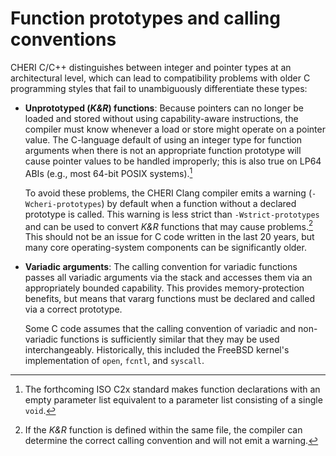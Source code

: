 # Function prototypes and calling conventions

CHERI C/C++ distinguishes between integer and pointer types at an
architectural level, which can lead to compatibility problems with older C
programming styles that fail to unambiguously differentiate these types:

* **Unprototyped (*K&R*) functions**: Because pointers can no longer
  be loaded and stored without using capability-aware instructions, the
  compiler must know whenever a load or store might operate on a pointer
  value.
  The C-language default of using an integer type for function arguments when
  there is not an appropriate function prototype will cause pointer values to
  be handled improperly; this is also true on LP64 ABIs (e.g., most 64-bit
  POSIX systems).[^10]

  To avoid these problems, the CHERI Clang compiler emits a warning (`-Wcheri-prototypes`) by default when a function without a declared prototype is called.
  This warning is less strict than `-Wstrict-prototypes` and can be
  used to convert *K&R* functions that may cause problems.[^11]
  This should not be an issue for C code written in the last 20 years, but
  many core operating-system components can be significantly older.

* **Variadic arguments**: The calling convention for variadic functions
  passes all variadic arguments via the stack and accesses them via an
  appropriately bounded capability.
  This provides memory-protection benefits, but means that vararg functions
  must be declared and called via a correct prototype.

  Some C code assumes that the calling convention of variadic and non-variadic
  functions is sufficiently similar that they may be used interchangeably.
  Historically, this included the FreeBSD kernel's implementation of
  `open`, `fcntl`, and `syscall`.

<!--
  \rwnote{I wonder if we need to be more specific with an example here.}\arnote{TODO: Add example such as missing open() mode arguments?}
-->

[^10]: The forthcoming ISO C2x standard makes function declarations with an
empty parameter list equivalent to a parameter list consisting of a single
`void`.

[^11]: If the *K&R* function is defined within the same file, the compiler can
determine the correct calling convention and will not emit a warning.
